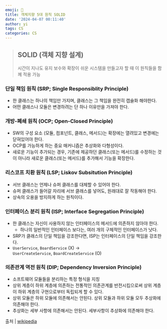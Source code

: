 ```yaml
---
emoji: 📔
title: 객체지향 5대 원칙 SOLID
date: '2024-04-07 00:11:40'
author: yi
tags: CS
categories: CS
---
```


> ## SOLID (객체 지향 설계)
>
> 시간이 지나도 유지 보수와 확장이 쉬운 시스템을 만들고자 할 때 이 원칙들을 함께 적용 가능

### 단일 책임 원칙 (SRP; Single Responsiblity Principle)

- 한 클래스는 하나의 책임만 가지며, 클래스는 그 책임을 완전히 캡슐화 해야한다.
- 어떤 클래스나 모듈은 변경하려는 단 하나 이유만을 가져야 한다.

### 개방-폐쇄 원칙 (OCP; Open-Closed Principle)

- SW의 구성 요소 (모듈, 컴포넌트, 클래스, 메서드)는 확장에는 열려있고 변경에는 닫혀있어야 한다.
- OCP를 가능하게 하는 중요 매커니즘은 추상화와 다형성이다.
- 새로운 기능이 추가되는 경우, 기존에 제공하던 클래스(또는 메서드)를 수정하는 것이 아니라 새로운 클래스(또는 메서드)를 추가해서 기능을 확장한다.

### 리스코프 치환 원칙 (LSP; Liskov Subsitution Principle)

- 서브 클래스는 언제나 슈퍼 클래스를 대체할 수 있어야 한다.
- 슈퍼 클래스가 들어갈 자리에 서브 클래스를 넣어도, 원래대로 잘 작동해야 한다.
- 상속의 오용을 방지하게 하는 원칙이다.

### 인터페이스 분리 원칙 (ISP; Interface Segregation Principle)

- 한 클래스는 자신이 사용하지 않는 인터페이스의 메서드에 의존하지 않아야 한다.
  - 하나의 일반적인 인터페이스 보다는, 여러 개의 구체적인 인터페이스가 낫다.
- SRP가 클래스의 단일 책임을 강조한다면, ISP는 인터페이스의 단일 책임을 강조한다.
- `UserService`, `BoardService` (X) -> `UserCreateService`, `BoardCreateService` (O)

### 의존관계 역전 원칙 (DIP; Dependency Inversion Principle)

- 소프트웨어 모듈들을 분리하는 특정 형식을 지칭
- 상위 계층이 하위 계층에 의존하는 전통적인 의존관계를 반전시킴으로써 상위 계층이 하위 계층의 구현으로부터 독립되게 할 수 있다.
- 상위 모듈은 하위 모듈에 의존해서는 안된다. 상위 모듈과 하위 모듈 모두 추상화에 의존해야 한다.
- 추상화는 세부 사항에 의존해서는 안된다. 세부사항이 추상화에 의존해야 한다.

출처 | [wikipedia](<https://ko.wikipedia.org/wiki/SOLID_(%EA%B0%9D%EC%B2%B4_%EC%A7%80%ED%96%A5_%EC%84%A4%EA%B3%84)>)
